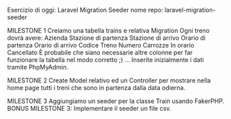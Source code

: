 Esercizio di oggi: Laravel Migration Seeder
nome repo: laravel-migration-seeder

MILESTONE 1
Creiamo una tabella trains e relativa Migration
Ogni treno dovrà avere:
Azienda
Stazione di partenza
Stazione di arrivo
Orario di partenza
Orario di arrivo
Codice Treno
Numero Carrozze
In orario
Cancellato
È probabile che siano necessarie altre colonne per far funzionare la tabella nel modo corretto ;) ...
Inserite inizialmente i dati tramite PhpMyAdmin.

MILESTONE 2
Create Model relativo ed un Controller per mostrare nella home page tutti i treni che sono in partenza dalla data odierna.

MILESTONE 3
Aggiungiamo un seeder per la classe Train usando FakerPHP.
BONUS MILESTONE 3:
Implementare il seeder un file csv.